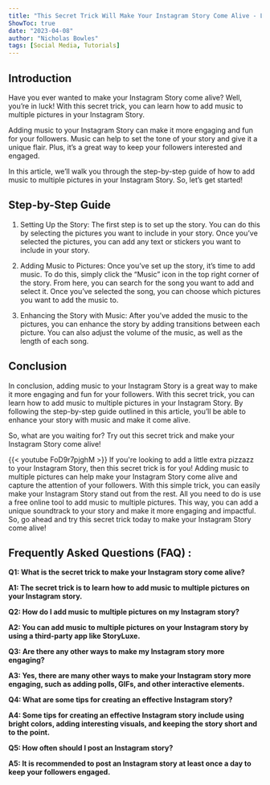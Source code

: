 ```yaml
---
title: "This Secret Trick Will Make Your Instagram Story Come Alive - Learn How to Add Music to Multiple Pictures Now!"
ShowToc: true 
date: "2023-04-08"
author: "Nicholas Bowles" 
tags: [Social Media, Tutorials]
---
```

## Introduction

Have you ever wanted to make your Instagram Story come alive? Well, you’re in luck! With this secret trick, you can learn how to add music to multiple pictures in your Instagram Story. 

Adding music to your Instagram Story can make it more engaging and fun for your followers. Music can help to set the tone of your story and give it a unique flair. Plus, it’s a great way to keep your followers interested and engaged. 

In this article, we’ll walk you through the step-by-step guide of how to add music to multiple pictures in your Instagram Story. So, let’s get started!

## Step-by-Step Guide

1. Setting Up the Story: The first step is to set up the story. You can do this by selecting the pictures you want to include in your story. Once you’ve selected the pictures, you can add any text or stickers you want to include in your story. 

2. Adding Music to Pictures: Once you’ve set up the story, it’s time to add music. To do this, simply click the “Music” icon in the top right corner of the story. From here, you can search for the song you want to add and select it. Once you’ve selected the song, you can choose which pictures you want to add the music to. 

3. Enhancing the Story with Music: After you’ve added the music to the pictures, you can enhance the story by adding transitions between each picture. You can also adjust the volume of the music, as well as the length of each song. 

## Conclusion

In conclusion, adding music to your Instagram Story is a great way to make it more engaging and fun for your followers. With this secret trick, you can learn how to add music to multiple pictures in your Instagram Story. By following the step-by-step guide outlined in this article, you’ll be able to enhance your story with music and make it come alive. 

So, what are you waiting for? Try out this secret trick and make your Instagram Story come alive!

{{< youtube FoD9r7pjghM >}} 
If you're looking to add a little extra pizzazz to your Instagram Story, then this secret trick is for you! Adding music to multiple pictures can help make your Instagram Story come alive and capture the attention of your followers. With this simple trick, you can easily make your Instagram Story stand out from the rest. All you need to do is use a free online tool to add music to multiple pictures. This way, you can add a unique soundtrack to your story and make it more engaging and impactful. So, go ahead and try this secret trick today to make your Instagram Story come alive!

## Frequently Asked Questions (FAQ) :
**Q1: What is the secret trick to make your Instagram story come alive?**

**A1: The secret trick is to learn how to add music to multiple pictures on your Instagram story.**

**Q2: How do I add music to multiple pictures on my Instagram story?**

**A2: You can add music to multiple pictures on your Instagram story by using a third-party app like StoryLuxe.**

**Q3: Are there any other ways to make my Instagram story more engaging?**

**A3: Yes, there are many other ways to make your Instagram story more engaging, such as adding polls, GIFs, and other interactive elements.**

**Q4: What are some tips for creating an effective Instagram story?**

**A4: Some tips for creating an effective Instagram story include using bright colors, adding interesting visuals, and keeping the story short and to the point.**

**Q5: How often should I post an Instagram story?**

**A5: It is recommended to post an Instagram story at least once a day to keep your followers engaged.**


